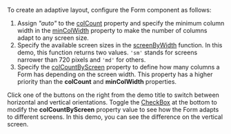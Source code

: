 To create an adaptive layout, configure the Form component as follows:  
1. Assign *"auto"* to the [colCount](/Documentation/ApiReference/UI_Components/dxForm/Configuration/#colCount) property and specify the minimum column width in the [minColWidth](/Documentation/ApiReference/UI_Components/dxForm/Configuration/#minColWidth) property to make the number of columns adapt to any screen size.
1. Specify the available screen sizes in the [screenByWidth](/Documentation/ApiReference/UI_Components/dxForm/Configuration/#screenByWidth) function. In this demo, this function returns two values. `'sm'` stands for screens narrower than 720 pixels and `'md'` for others.
1. Specify the [colCountByScreen](/Documentation/ApiReference/UI_Components/dxForm/Configuration/#colCountByScreen) property to define how many columns a Form has depending on the screen width. This property has a higher priority than the **colCount** and **minColWidth** properties. 

Click one of the buttons on the right from the demo title to switch between horizontal and vertical orientations. Toggle the [CheckBox](/Documentation/ApiReference/UI_Components/dxCheckBox/) at the bottom to modify the **colCountByScreen** property value to see how the Form adapts to different screens. In this demo, you can see the difference on the vertical screen.